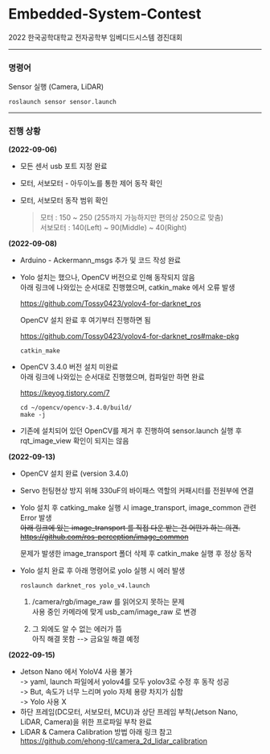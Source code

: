 # Embedded-System-Contest
   
2022 한국공학대학교 전자공학부 임베디드시스템 경진대회

---

### 명령어   

Sensor 실행 (Camera, LiDAR)
```
roslaunch sensor sensor.launch
```


---

### 진행 상황   


**(2022-09-06)**

* 모든 센서 usb 포트 지정 완료

* 모터, 서보모터 - 아두이노를 통한 제어 동작 확인

* 모터, 서보모터 동작 범위 확인   

  > 모터 : 150 ~ 250 (255까지 가능하지만 편의상 250으로 맞춤)   
  > 서보모터 : 140(Left) ~ 90(Middle) ~ 40(Right)   
  
   
**(2022-09-08)**

* Arduino - Ackermann_msgs 추가 및 코드 작성 완료   

* Yolo 설치는 했으나, OpenCV 버전으로 인해 동작되지 않음   
   아래 링크에 나와있는 순서대로 진행했으며, catkin_make 에서 오류 발생   
   
   https://github.com/Tossy0423/yolov4-for-darknet_ros   
   
   OpenCV 설치 완료 후 여기부터 진행하면 됨   
   
   https://github.com/Tossy0423/yolov4-for-darknet_ros#make-pkg   
   ```
   catkin_make
   ```
* OpenCV 3.4.0 버전 설치 미완료   
   아래 링크에 나와있는 순서대로 진행했으며, 컴파일만 하면 완료   
   
   https://keyog.tistory.com/7   
   ```
   cd ~/opencv/opencv-3.4.0/build/
   make -j
   ```
* 기존에 설치되어 있던 OpenCV를 제거 후 진행하여 sensor.launch 실행 후 rqt_image_view 확인이 되지는 않음


**(2022-09-13)**

* OpenCV 설치 완료 (version 3.4.0)   

* Servo 헌팅현상 방지 위해 330uF의 바이패스 역할의 커패시터를 전원부에 연결 

* Yolo 설치 후 catking_make 실행 시 image_transport, image_common 관련 Error 발생   
  ~~아래 링크에 있는 image_transport 를 직접 다운 받는 건 어떤가 하는 의견.~~   
  ~~https://github.com/ros-perception/image_common~~   
  
  문제가 발생한 image_transport 폴더 삭제 후 catkin_make 실행 후 정상 동작   
   
* Yolo 설치 완료 후 아래 명령어로 yolo 실행 시 에러 발생
  ```
  roslaunch darknet_ros yolo_v4.launch
  ```
  1) /camera/rgb/image_raw 를 읽어오지 못하는 문제   
     사용 중인 카메라에 맞게 usb_cam/image_raw 로 변경   
     
  2) 그 외에도 알 수 없는 에러가 뜸   
     아직 해결 못함 --> 금요일 해결 예정


**(2022-09-15)**   

* Jetson Nano 에서 YoloV4 사용 불가   
  -> yaml, launch 파일에서 yolov4를 모두 yolov3로 수정 후 동작 성공   
  -> But, 속도가 너무 느리며 yolo 자체 용량 차지가 심함   
  -> Yolo 사용 X   
* 하단 프레임(DC모터, 서보모터, MCU)과 상단 프레임 부착(Jetson Nano, LiDAR, Camera)을 위한 프로파일 부착 완료   
* LiDAR & Camera Calibration 방법 아래 링크 참고   
  https://github.com/ehong-tl/camera_2d_lidar_calibration   

